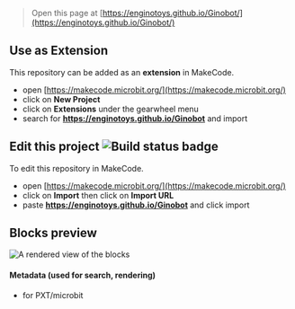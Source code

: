 
> Open this page at [https://enginotoys.github.io/Ginobot/](https://enginotoys.github.io/Ginobot/)

## Use as Extension

This repository can be added as an **extension** in MakeCode.

* open [https://makecode.microbit.org/](https://makecode.microbit.org/)
* click on **New Project**
* click on **Extensions** under the gearwheel menu
* search for **https://enginotoys.github.io/Ginobot** and import

## Edit this project ![Build status badge](https://enginotoys.github.io/Ginobot/workflows/MakeCode/badge.svg)

To edit this repository in MakeCode.

* open [https://makecode.microbit.org/](https://makecode.microbit.org/)
* click on **Import** then click on **Import URL**
* paste **https://enginotoys.github.io/Ginobot** and click import

## Blocks preview

![A rendered view of the blocks](https://github.com/enginotoys/Ginobot/raw/master/.github/makecode/blocks1.png)

#### Metadata (used for search, rendering)

* for PXT/microbit
<script src="https://makecode.com/gh-pages-embed.js"></script><script>makeCodeRender("{{ site.makecode.home_url }}", "{{ site.github.owner_name }}/{{ site.github.repository_name }}");</script>
